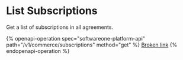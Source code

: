 # List Subscriptions

Get a list of subscriptions in all agreements.

{% openapi-operation spec="softwareone-platform-api" path="/v1/commerce/subscriptions" method="get" %}
[Broken link](broken-reference)
{% endopenapi-operation %}
